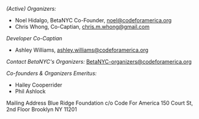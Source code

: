 *(Active) Organizers:*
* Noel Hidalgo, BetaNYC Co-Founder, noel@codeforamerica.org
* Chris Whong, Co-Captian, chris.m.whong@gmail.com

*Developer Co-Captian*
* Ashley Williams, ashley.williams@codeforamerica.org

*Contact BetaNYC's Organizers:*
BetaNYC-organizers@codeforamerica.org

*Co-founders & Organizers Emeritus:*
* Hailey Cooperrider
* Phil Ashlock

Mailing Address
Blue Ridge Foundation
c/o Code For America
150 Court St, 2nd Floor
Brooklyn NY 11201

